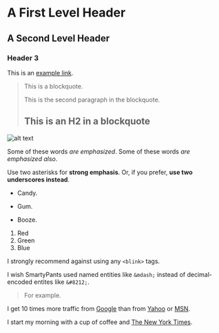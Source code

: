 A First Level Header
====================

A Second Level Header
---------------------

### Header 3

This is an [example link](http://example.com/).

> This is a blockquote.
> 
> This is the second paragraph in the blockquote.
>
> ## This is an H2 in a blockquote

![alt text](http://upload.wikimedia.org/wikipedia/commons/thumb/a/ad/Gorrila_tool_use-Efi.jpg/254px-Gorrila_tool_use-Efi.jpg "Ape")

Some of these words *are emphasized*.
Some of these words _are emphasized also_.

Use two asterisks for **strong emphasis**.
Or, if you prefer, __use two underscores instead__.

*   Candy.
+   Gum.
-   Booze.

1.  Red
2.  Green
3.  Blue

I strongly recommend against using any `<blink>` tags.

I wish SmartyPants used named entities like `&mdash;`
instead of decimal-encoded entites like `&#8212;`.

<blockquote>
  <p>For example.</p>
</blockquote>


I get 10 times more traffic from [Google][1] than from
[Yahoo][2] or [MSN][3].

[1]: http://google.com/        "Google"
[2]: http://search.yahoo.com/  "Yahoo Search"
[3]: http://search.msn.com/    "MSN Search"


I start my morning with a cup of coffee and
[The New York Times][NY Times].

[ny times]: http://www.nytimes.com/
